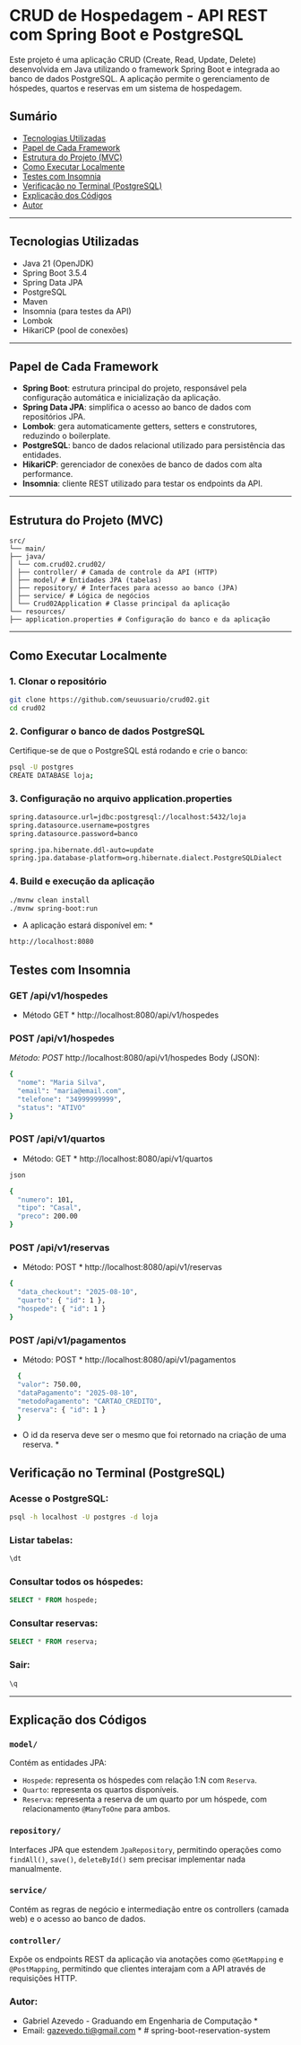 # CRUD de Hospedagem - API REST com Spring Boot e PostgreSQL

Este projeto é uma aplicação CRUD (Create, Read, Update, Delete) desenvolvida em Java utilizando o framework Spring Boot e integrada ao banco de dados PostgreSQL. A aplicação permite o gerenciamento de hóspedes, quartos e reservas em um sistema de hospedagem.

## Sumário

- [Tecnologias Utilizadas](#tecnologias-utilizadas)
- [Papel de Cada Framework](#papel-de-cada-framework)
- [Estrutura do Projeto (MVC)](#estrutura-do-projeto-mvc)
- [Como Executar Localmente](#como-executar-localmente)
- [Testes com Insomnia](#testes-com-insomnia)
- [Verificação no Terminal (PostgreSQL)](#verificação-no-terminal-postgresql)
- [Explicação dos Códigos](#explicação-dos-códigos)
- [Autor](#autor)

---

## Tecnologias Utilizadas

- Java 21 (OpenJDK)
- Spring Boot 3.5.4
- Spring Data JPA
- PostgreSQL
- Maven
- Insomnia (para testes da API)
- Lombok
- HikariCP (pool de conexões)

---

## Papel de Cada Framework

- **Spring Boot**: estrutura principal do projeto, responsável pela configuração automática e inicialização da aplicação.
- **Spring Data JPA**: simplifica o acesso ao banco de dados com repositórios JPA.
- **Lombok**: gera automaticamente getters, setters e construtores, reduzindo o boilerplate.
- **PostgreSQL**: banco de dados relacional utilizado para persistência das entidades.
- **HikariCP**: gerenciador de conexões de banco de dados com alta performance.
- **Insomnia**: cliente REST utilizado para testar os endpoints da API.

---

## Estrutura do Projeto (MVC)
``` properties
src/
└── main/
├── java/
│ └── com.crud02.crud02/
│ ├── controller/ # Camada de controle da API (HTTP)
│ ├── model/ # Entidades JPA (tabelas)
│ ├── repository/ # Interfaces para acesso ao banco (JPA)
│ ├── service/ # Lógica de negócios
│ └── Crud02Application # Classe principal da aplicação
└── resources/
├── application.properties # Configuração do banco e da aplicação
```
---

## Como Executar Localmente

### 1. Clonar o repositório

```bash
git clone https://github.com/seuusuario/crud02.git
cd crud02
```
### 2. Configurar o banco de dados PostgreSQL
Certifique-se de que o PostgreSQL está rodando e crie o banco:
```bash
psql -U postgres
CREATE DATABASE loja;
```
### 3. Configuração no arquivo application.properties
```bash
spring.datasource.url=jdbc:postgresql://localhost:5432/loja
spring.datasource.username=postgres
spring.datasource.password=banco

spring.jpa.hibernate.ddl-auto=update
spring.jpa.database-platform=org.hibernate.dialect.PostgreSQLDialect
```
### 4. Build e execução da aplicação
```bash
./mvnw clean install
./mvnw spring-boot:run
```
* A aplicação estará disponível em: * 
```bash
http://localhost:8080
```
## Testes com Insomnia

### GET /api/v1/hospedes
* Método GET * http://localhost:8080/api/v1/hospedes

### POST /api/v1/hospedes
*Método: POST*  http://localhost:8080/api/v1/hospedes
Body (JSON):
```bash 
{
  "nome": "Maria Silva",
  "email": "maria@email.com",
  "telefone": "34999999999",
  "status": "ATIVO"
}
```
### POST /api/v1/quartos
* Método: GET * http://localhost:8080/api/v1/quartos

```bash
json

{
  "numero": 101,
  "tipo": "Casal",
  "preco": 200.00
}
```
### POST /api/v1/reservas
* Método: POST * http://localhost:8080/api/v1/reservas

```bash
{
  "data_checkout": "2025-08-10",
  "quarto": { "id": 1 },
  "hospede": { "id": 1 }
}
```
### POST /api/v1/pagamentos
* Método: POST * http://localhost:8080/api/v1/pagamentos

```bash
  {
  "valor": 750.00,
  "dataPagamento": "2025-08-10",
  "metodoPagamento": "CARTAO_CREDITO",
  "reserva": { "id": 1 }
  }
```
*  O id da reserva deve ser o mesmo que foi retornado na criação de uma reserva. *


## Verificação no Terminal (PostgreSQL)

### Acesse o PostgreSQL:

```bash
psql -h localhost -U postgres -d loja
```

### Listar tabelas:

```sql
\dt
```

### Consultar todos os hóspedes:

```sql
SELECT * FROM hospede;
```

### Consultar reservas:

```sql
SELECT * FROM reserva;
```

### Sair:

```sql
\q
```

---

## Explicação dos Códigos

### `model/`

Contém as entidades JPA:

- `Hospede`: representa os hóspedes com relação 1:N com `Reserva`.
- `Quarto`: representa os quartos disponíveis.
- `Reserva`: representa a reserva de um quarto por um hóspede, com relacionamento `@ManyToOne` para ambos.

### `repository/`

Interfaces JPA que estendem `JpaRepository`, permitindo operações como `findAll()`, `save()`, `deleteById()` sem precisar implementar nada manualmente.

### `service/`

Contém as regras de negócio e intermediação entre os controllers (camada web) e o acesso ao banco de dados.

### `controller/`

Expõe os endpoints REST da aplicação via anotações como `@GetMapping` e `@PostMapping`, permitindo que clientes interajam com a API através de requisições HTTP.

### Autor: 
* Gabriel Azevedo - Graduando em Engenharia de Computação * 
* Email: gazevedo.ti@gmail.com * # spring-boot-reservation-system

